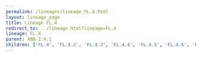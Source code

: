 ```yaml
---
permalink: /lineages/lineage_FL.4.html
layout: lineage_page
title: Lineage FL.4
redirect_to: ../lineage.html?lineage=FL.4
lineage: FL.4
parent: XBB.1.9.1
children: ['FL.4', 'FL.4.2', 'FL.4.3', 'FL.4.4', 'FL.4.5', 'FL.4.6', 'FL.4.8', 'FL.4.9', 'FL.4.10', 'FL.4.11']
---
```

